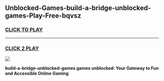 
## Unblocked-Games-build-a-bridge-unblocked-games-Play-Free-bqvsz
<h3>
<a href="https://premium76.site?title=build-a-bridge-unblocked-games&ref=15A">CLICK TO PLAY</a></h3>
<hr>

<h3>
<a href="https://premium76.site?title=build-a-bridge-unblocked-games&ref=15A">CLICK 2 PLAY</a>
  
</h3>

<a href="https://premium76.site?title=build-a-bridge-unblocked-games&ref=15A"><img src="https://clearcache.store/games.png"></a>


**build-a-bridge-unblocked-games games unblocked: Your Gateway to Fun and Accessible Online Gaming**
